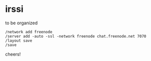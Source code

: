 # irssi

to be organized

```
/network add freenode
/server add -auto -ssl -network freenode chat.freenode.net 7070
/layout save
/save
```

cheers!
